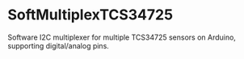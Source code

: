 # SoftMultiplexTCS34725
Software I2C multiplexer for multiple TCS34725 sensors on Arduino, supporting digital/analog pins.
